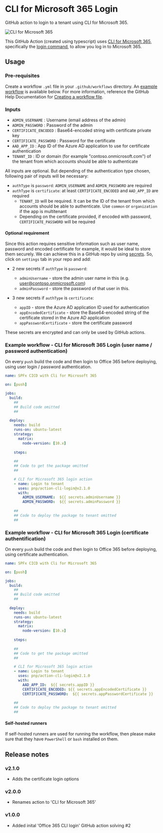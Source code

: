 # CLI for Microsoft 365 Login

GitHub action to login to a tenant using CLI for Microsoft 365.

![CLI for Microsoft 365](./images/pnp-cli-microsoft365-blue.svg)

This GitHub Action (created using typescript) uses [CLI for Microsoft 365](https://pnp.github.io/cli-microsoft365/), specifically the [login command](https://pnp.github.io/cli-microsoft365/cmd/login), to allow you log in to Microsoft 365.

## Usage
### Pre-requisites

Create a workflow `.yml` file in your `.github/workflows` directory. An [example workflow](#example-workflow---cli-for-microsoft-365-login) is available below. For more information, reference the GitHub Help Documentation for [Creating a workflow file](https://help.github.com/en/articles/configuring-a-workflow#creating-a-workflow-file).

### Inputs

- `ADMIN_USERNAME` : Username (email address of the admin)
- `ADMIN_PASSWORD` : Password of the admin
- `CERTIFICATE_ENCODED` : Base64-encoded string with certificate private key
- `CERTIFICATE_PASSWORD` : Password for the certificate
- `AAD_APP_ID` : App ID of the Azure AD application to use for certificate authentication
- `TENANT_ID` : ID or domain (for example "contoso.onmicrosoft.com") of the tenant from which accounts should be able to authenticate

All inputs are optional. But depending of the authentication type chosen, following pair of inputs will be necessary:

- `authType` is `password`: `ADMIN_USERNAME` and `ADMIN_PASSWORD` are required
- `authType` is `certificate`: at least `CERTIFICATE_ENCODED` and `AAD_APP_ID` are required
  - `TENANT_ID` will be required. It can be the ID of the tenant from which accounts should be able to authenticate. Use `common` or `organization` if the app is multitenant
  - Depending on the certificate provided, if encoded with password, `CERTIFICATE_PASSWORD` will be required

#### Optional requirement

Since this action requires sensitive information such as user name, password and encoded certificate for example, it would be ideal to store them securely. We can achieve this in a GitHub repo by using [secrets](https://help.github.com/en/actions/automating-your-workflow-with-github-actions/creating-and-using-encrypted-secrets). So, click on `settings` tab in your repo and add:

- 2 new secrets if `authType` is `password`:
  - `adminUsername` - store the admin user name in this (e.g. user@contoso.onmicrosoft.com)
  - `adminPassword` - store the password of that user in this.

- 3 new secrets if `authType` is `certificate`:
  - `appID` - store the Azure AD application ID used for authentication
  - `appEncodedCertificate` - store the Base64-encoded string of the certificate stored in the Azure AD application
  - `appPasswordCertificate` - store the certificate password
  
These secrets are encrypted and can only be used by GitHub actions. 

### Example workflow - CLI for Microsoft 365 Login (user name / password authentication)

On every `push` build the code and then login to Office 365 before deploying, using user login / password authentication.

```yaml
name: SPFx CICD with Cli for Microsoft 365

on: [push]

jobs:
  build:
    ##
    ## Build code omitted
    ##
        
  deploy:
    needs: build
    runs-on: ubuntu-latest
    strategy:
      matrix:
        node-version: [10.x]
    
    steps:
    
    ##
    ## Code to get the package omitted
    ##

    # CLI for Microsoft 365 login action
    - name: Login to tenant
      uses: pnp/action-cli-login@v2.1.0
      with:
        ADMIN_USERNAME:  ${{ secrets.adminUsername }}
        ADMIN_PASSWORD:  ${{ secrets.adminPassword }}
    
    ##
    ## Code to deploy the package to tenant omitted
    ##
```

### Example workflow - CLI for Microsoft 365 Login (certificate authentification)

On every `push` build the code and then login to Office 365 before deploying, using certificate authentication.

```yaml
name: SPFx CICD with Cli for Microsoft 365

on: [push]

jobs:
  build:
    ##
    ## Build code omitted
    ##
        
  deploy:
    needs: build
    runs-on: ubuntu-latest
    strategy:
      matrix:
        node-version: [10.x]
    
    steps:
    
    ##
    ## Code to get the package omitted
    ##

    # CLI for Microsoft 365 login action
    - name: Login to tenant
      uses: pnp/action-cli-login@v2.1.0
      with:
        AAD_APP_ID:  ${{ secrets.appID }}
        CERTIFICATE_ENCODED: ${{ secrets.appEncodedCertificate }}
        CERTIFICATE_PASSWORD:  ${{ secrets.appPasswordCertificate }}
    
    ##
    ## Code to deploy the package to tenant omitted
    ##
```

#### Self-hosted runners

If self-hosted runners are used for running the workflow, then please make sure that they have `PowerShell` or `bash` installed on them. 

## Release notes

### v2.1.0

- Adds the certificate login options

### v2.0.0

- Renames action to 'CLI for Microsoft 365'

### v1.0.0

- Added inital 'Office 365 CLI login' GitHub action solving #2